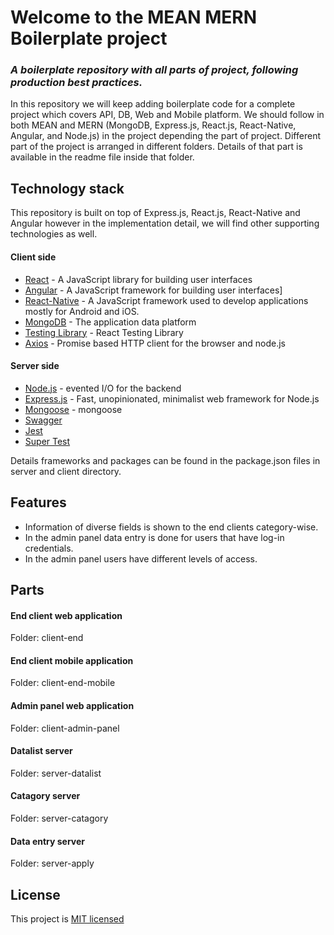 # Welcome to the MEAN MERN Boilerplate project

### _A boilerplate repository with all parts of project, following production best practices._

In this repository we will keep adding boilerplate code for a complete project which covers API, DB, Web and Mobile platform.
We should follow in both MEAN and MERN (MongoDB, Express.js, React.js, React-Native, Angular, and Node.js) in the project depending the part of project.
Different part of the project is arranged in different folders. Details of that part is available in the readme file inside that folder.


## Technology stack

This repository is built on top of Express.js, React.js, React-Native and Angular however in the implementation detail, we will find other supporting technologies as well.

#### Client side

- [React] - A JavaScript library for building user interfaces
- [Angular] - A JavaScript framework for building user interfaces]
- [React-Native] - A JavaScript framework used to develop applications mostly for Android and iOS.
- [MongoDB] - The application data platform
- [Testing Library] - React Testing Library
- [Axios] - Promise based HTTP client for the browser and node.js

#### Server side

- [Node.js] - evented I/O for the backend
- [Express.js] - Fast, unopinionated, minimalist web framework for Node.js
- [Mongoose] - mongoose
- [Swagger]
- [Jest]
- [Super Test]

Details frameworks and packages can be found in the package.json files in server and client directory.

## Features

- Information of diverse fields is shown to the end clients category-wise.
- In the admin panel data entry is done for users that have log-in credentials.
- In the admin panel users have different levels of access.

## Parts

#### End client web application
Folder: client-end
#### End client mobile application
Folder: client-end-mobile
#### Admin panel web application
Folder: client-admin-panel
#### Datalist server
Folder: server-datalist
#### Catagory server
Folder: server-catagory
#### Data entry server
Folder: server-apply

## License

This project is [MIT licensed](https://opensource.org/licenses/MIT)

[node.js]: http://nodejs.org
[express.js]: http://expressjs.com
[docker]: https://www.docker.com
[react]: https://reactjs.org/
[mongodb]: https://www.mongodb.com/
[testing library]: https://testing-library.com/
[axios]: https://github.com/axios/axios
[mongoose]: https://mongoosejs.com/
[swagger]: https://swagger.io/
[jest]: https://jestjs.io/
[super test]: https://github.com/visionmedia/supertest
[Angular]: https://angular.io/
[React-Native]: https://reactnative.dev/

